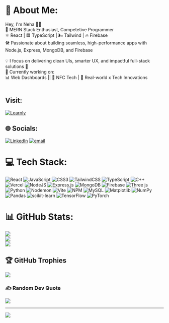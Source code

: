 # 💫 About Me:
Hey, I'm Neha 👩‍💻<br>🌟 MERN Stack Enthusiast, Competetive Programmer<br>⚛️ React | 🟦 TypeScript | 🌬️ Tailwind | 🔥 Firebase<br>🛠️ Passionate about building seamless, high-performance apps with Node.js, Express, MongoDB, and Firebase<br><br>💡 I focus on delivering clean UIs, smarter UX, and impactful full-stack solutions 🚀<br>🔨 Currently working on:<br>📊 Web Dashboards || 📱 NFC Tech | 🔗 Real-world x Tech Innovations <br><br>
## Visit: <br>
[![Learnly](https://img.shields.io/badge/learnly-%23FFD700.svg?logo=learnly&logoColor=%23F7DF1E)](https://www.learnly.co.in)



## 🌐 Socials:
[![LinkedIn](https://img.shields.io/badge/LinkedIn-%230077B5.svg?logo=linkedin&logoColor=white)](https://linkedin.com/in/nehaghardwal) [![email](https://img.shields.io/badge/Email-D14836?logo=gmail&logoColor=white)](mailto:ghardwalneha15@gmail.com) 

# 💻 Tech Stack:
![React](https://img.shields.io/badge/react-%2320232a.svg?style=flat&logo=react&logoColor=%2361DAFB) ![JavaScript](https://img.shields.io/badge/javascript-%23323330.svg?style=flat&logo=javascript&logoColor=%23F7DF1E) ![CSS3](https://img.shields.io/badge/css3-%231572B6.svg?style=flat&logo=css3&logoColor=white) ![TailwindCSS](https://img.shields.io/badge/tailwindcss-%2338B2AC.svg?style=flat&logo=tailwind-css&logoColor=white) ![TypeScript](https://img.shields.io/badge/typescript-%23007ACC.svg?style=flat&logo=typescript&logoColor=white) ![C++](https://img.shields.io/badge/c++-%2300599C.svg?style=flat&logo=c%2B%2B&logoColor=white) ![Vercel](https://img.shields.io/badge/vercel-%23000000.svg?style=flat&logo=vercel&logoColor=white) ![NodeJS](https://img.shields.io/badge/node.js-6DA55F?style=flat&logo=node.js&logoColor=white) ![Express.js](https://img.shields.io/badge/express.js-%23404d59.svg?style=flat&logo=express&logoColor=%2361DAFB) ![MongoDB](https://img.shields.io/badge/MongoDB-%234ea94b.svg?style=flat&logo=mongodb&logoColor=white) ![Firebase](https://img.shields.io/badge/firebase-%23039BE5.svg?style=flat&logo=firebase) ![Three js](https://img.shields.io/badge/threejs-black?style=flat&logo=three.js&logoColor=white) ![Python](https://img.shields.io/badge/python-3670A0?style=flat&logo=python&logoColor=ffdd54) ![Nodemon](https://img.shields.io/badge/NODEMON-%23323330.svg?style=flat&logo=nodemon&logoColor=%BBDEAD) ![Vite](https://img.shields.io/badge/vite-%23646CFF.svg?style=flat&logo=vite&logoColor=white) ![NPM](https://img.shields.io/badge/NPM-%23CB3837.svg?style=flat&logo=npm&logoColor=white) ![MySQL](https://img.shields.io/badge/mysql-4479A1.svg?style=flat&logo=mysql&logoColor=white) ![Matplotlib](https://img.shields.io/badge/Matplotlib-%23ffffff.svg?style=flat&logo=Matplotlib&logoColor=black) ![NumPy](https://img.shields.io/badge/numpy-%23013243.svg?style=flat&logo=numpy&logoColor=white) ![Pandas](https://img.shields.io/badge/pandas-%23150458.svg?style=flat&logo=pandas&logoColor=white) ![scikit-learn](https://img.shields.io/badge/scikit--learn-%23F7931E.svg?style=flat&logo=scikit-learn&logoColor=white) ![TensorFlow](https://img.shields.io/badge/TensorFlow-%23FF6F00.svg?style=flat&logo=TensorFlow&logoColor=white) ![PyTorch](https://img.shields.io/badge/PyTorch-%23EE4C2C.svg?style=flat&logo=PyTorch&logoColor=white)
# 📊 GitHub Stats:
![](https://github-readme-stats.vercel.app/api?username=neha-ghardwal&theme=jolly&hide_border=false&include_all_commits=true&count_private=true)<br/>
![](https://nirzak-streak-stats.vercel.app/?user=neha-ghardwal&theme=jolly&hide_border=false)<br/>
![](https://github-readme-stats.vercel.app/api/top-langs/?username=neha-ghardwal&theme=jolly&hide_border=false&include_all_commits=true&count_private=true&layout=compact)

## 🏆 GitHub Trophies
![](https://github-profile-trophy.vercel.app/?username=neha-ghardwal&theme=monokai&no-frame=false&no-bg=true&margin-w=4)

### ✍️ Random Dev Quote
![](https://quotes-github-readme.vercel.app/api?type=horizontal&theme=merko)

---
[![](https://visitcount.itsvg.in/api?id=neha-ghardwal&icon=2&color=1)](https://visitcount.itsvg.in)

<!-- Proudly created with GPRM ( https://gprm.itsvg.in ) -->
